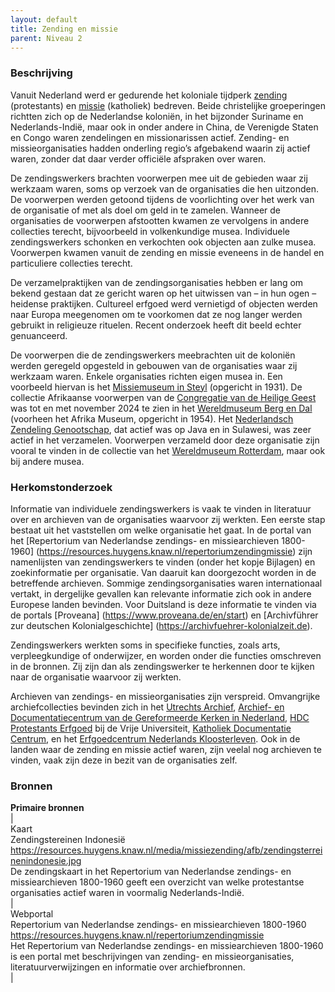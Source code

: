 ```yaml
---
layout: default
title: Zending en missie
parent: Niveau 2
---
```

### Beschrijving
    
Vanuit Nederland werd er gedurende het koloniale tijdperk [zending](https://data.indischherinneringscentrum.nl/ied/104099) (protestants) en [missie](https://hdl.handle.net/20.500.11840/termmaster25128) (katholiek) bedreven. Beide christelijke groeperingen richtten zich op de Nederlandse koloniën, in het bijzonder Suriname en Nederlands-Indië, maar ook in onder andere in China, de Verenigde Staten en Congo waren zendelingen en missionarissen actief. Zending- en missieorganisaties hadden onderling regio’s afgebakend waarin zij actief waren, zonder dat daar verder officiële afspraken over waren. 
    
De zendingswerkers brachten voorwerpen mee uit de gebieden waar zij werkzaam waren, soms op verzoek van de organisaties die hen uitzonden. De voorwerpen werden getoond tijdens de voorlichting over het werk van de organisatie of met als doel om geld in te zamelen. Wanneer de organisaties de voorwerpen afstootten kwamen ze vervolgens in andere collecties terecht, bijvoorbeeld in volkenkundige musea. Individuele zendingswerkers schonken en verkochten ook objecten aan zulke musea. Voorwerpen kwamen vanuit de zending en missie eveneens in de handel en particuliere collecties terecht.
    
De verzamelpraktijken van de zendingsorganisaties hebben er lang om bekend gestaan dat ze gericht waren op het uitwissen van – in hun ogen – heidense praktijken. Cultureel erfgoed werd vernietigd of objecten werden naar Europa meegenomen om te voorkomen dat ze nog langer werden gebruikt in religieuze rituelen. Recent onderzoek heeft dit beeld echter genuanceerd.
    
De voorwerpen die de zendingswerkers meebrachten uit de koloniën werden geregeld opgesteld in gebouwen van de organisaties waar zij werkzaam waren. Enkele organisaties richten eigen musea in. Een voorbeeld hiervan is het [Missiemuseum in Steyl](https://www.wikidata.org/entity/Q2534749) (opgericht in 1931). De collectie Afrikaanse voorwerpen van de [Congregatie van de Heilige Geest](https://www.wikidata.org/entity/Q687562) was tot en met november 2024 te zien in het [Wereldmuseum Berg en Dal](https://www.wikidata.org/entity/Q2470853) (voorheen het Afrika Museum, opgericht in 1954). Het [Nederlandsch Zendeling Genootschap](https://www.wikidata.org/entity/Q1946670), dat actief was op Java en in Sulawesi, was zeer actief in het verzamelen. Voorwerpen verzameld door deze organisatie zijn vooral te vinden in de collectie van het [Wereldmuseum Rotterdam](https://www.wikidata.org/entity/Q2042754), maar ook bij andere musea.
    
### Herkomstonderzoek
    
Informatie van individuele zendingswerkers is vaak te vinden in literatuur over en archieven van de organisaties waarvoor zij werkten. Een eerste stap bestaat uit het vaststellen om welke organisatie het gaat. In de portal van het [Repertorium van Nederlandse zendings- en missiearchieven 1800-1960] (https://resources.huygens.knaw.nl/repertoriumzendingmissie) zijn namenlijsten van zendingswerkers te vinden (onder het kopje Bijlagen) en zoekinformatie per organisatie. Van daaruit kan doorgezocht worden in de betreffende archieven. Sommige zendingsorganisaties waren internationaal vertakt, in dergelijke gevallen kan relevante informatie zich ook in andere Europese landen bevinden. Voor Duitsland is deze informatie te vinden via de portals [Proveana] (https://www.proveana.de/en/start) en [Archivführer zur deutschen Kolonialgeschichte] (https://archivfuehrer-kolonialzeit.de).
    
Zendingswerkers werkten soms in specifieke functies, zoals arts, verpleegkundige of onderwijzer, en worden onder die functies omschreven in de bronnen. Zij zijn dan als zendingswerker te herkennen door te kijken naar de organisatie waarvoor zij werkten.
    
Archieven van zendings- en missieorganisaties zijn verspreid. Omvangrijke archiefcollecties bevinden zich in het [Utrechts Archief](https://hetutrechtsarchief.nl/), [Archief- en Documentatiecentrum van de Gereformeerde Kerken in Nederland](https://adckampen.nl/), [HDC Protestants Erfgoed](https://vu.nl/nl/over-de-vu/diensten/universiteitsbibliotheek/meer-over/collectie-hdc-protestants-erfgoed) bij de Vrije Universiteit, [Katholiek Documentatie Centrum](https://www.ru.nl/kdc/), en het [Erfgoedcentrum Nederlands Kloosterleven](https://erfgoedkloosterleven.nl/). Ook in de landen waar de zending en missie actief waren, zijn veelal nog archieven te vinden, vaak zijn deze in bezit van de organisaties zelf.

### Bronnen
**Primaire bronnen**  
|  
Kaart  
Zendingstereinen Indonesië  
https://resources.huygens.knaw.nl/media/missiezending/afb/zendingsterreinenindonesie.jpg  
De zendingskaart in het Repertorium van Nederlandse zendings- en missiearchieven 1800-1960 geeft een overzicht van welke protestantse organisaties actief waren in voormalig Nederlands-Indië.  
|  
Webportal  
Repertorium van Nederlandse zendings- en missiearchieven 1800-1960  
https://resources.huygens.knaw.nl/repertoriumzendingmissie  
Het Repertorium van Nederlandse zendings- en missiearchieven 1800-1960 is een portal met beschrijvingen van zending- en missieorganisaties, literatuurverwijzingen en informatie over archiefbronnen.  
|  
